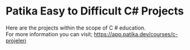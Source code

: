 # Patika Easy to Difficult C# Projects
Here are the projects within the scope of C # education.
<br>
For more information you can visit; https://app.patika.dev/courses/c-projeleri



